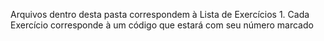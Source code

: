 Arquivos dentro desta pasta correspondem à Lista de Exercícios 1.
Cada Exercício corresponde à um código que estará com seu número marcado
